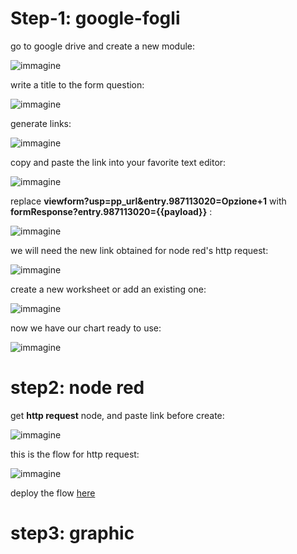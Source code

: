 # Step-1: google-fogli

go to google drive and create a new module:

![immagine](https://user-images.githubusercontent.com/68069659/106382302-ea410d80-63be-11eb-972d-2c2c17c7064f.png)

write a title to the form question:

![immagine](https://user-images.githubusercontent.com/68069659/106389578-4ff3c080-63e4-11eb-9179-650fbb6fdd73.png)

generate links:

![immagine](https://user-images.githubusercontent.com/68069659/106383391-ecf33100-63c5-11eb-96f9-42992e1adb18.png)

copy and paste the link into your favorite text editor:

![immagine](https://user-images.githubusercontent.com/68069659/106383497-bbc73080-63c6-11eb-8439-b2aad7a83710.png)

replace **viewform?usp=pp_url&entry.987113020=Opzione+1**   with **formResponse?entry.987113020={{payload}}** :

![immagine](https://user-images.githubusercontent.com/68069659/106383645-79522380-63c7-11eb-87cf-d116df86929b.png)

we will need the new link obtained for node red's http request:

![immagine](https://user-images.githubusercontent.com/68069659/106384047-617b9f00-63c9-11eb-9ee7-009fe896ed80.png)

create a new worksheet or add an existing one:

![immagine](https://user-images.githubusercontent.com/68069659/106384199-eebef380-63c9-11eb-8fd7-eb4996224b6d.png)

now we have our chart ready to use:

![immagine](https://user-images.githubusercontent.com/68069659/106384288-54ab7b00-63ca-11eb-8c2b-18292536e6b7.png)

# step2: node red

get  **http request** node, and paste link before create:

![immagine](https://user-images.githubusercontent.com/68069659/106384407-fc28ad80-63ca-11eb-87f5-9fcad3e43e04.png)

this is the flow for http request:

![immagine](https://user-images.githubusercontent.com/68069659/106384484-5e81ae00-63cb-11eb-8d15-126c321f3602.png)

deploy the flow [here]()

# step3: graphic




